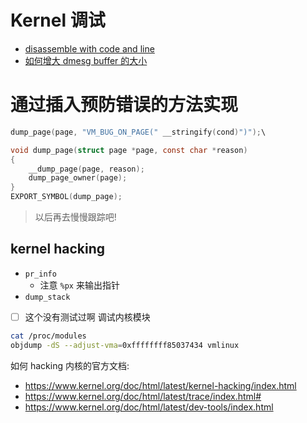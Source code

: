 # Kernel 调试

- [disassemble with code and line](https://stackoverflow.com/questions/9970636/view-both-assembly-and-c-code)
- [如何增大 dmesg buffer 的大小](https://unix.stackexchange.com/questions/412182/how-to-increase-dmesg-buffer-size-in-centos-7-2)

# 通过插入预防错误的方法实现
```c
dump_page(page, "VM_BUG_ON_PAGE(" __stringify(cond)")");\

void dump_page(struct page *page, const char *reason)
{
	__dump_page(page, reason);
	dump_page_owner(page);
}
EXPORT_SYMBOL(dump_page);
```

> 以后再去慢慢跟踪吧!

## kernel hacking

- `pr_info`
  - 注意 `%px` 来输出指针
- `dump_stack`


- [ ] 这个没有测试过啊
调试内核模块
```sh
cat /proc/modules
objdump -dS --adjust-vma=0xffffffff85037434 vmlinux
```


如何 hacking 内核的官方文档:
- https://www.kernel.org/doc/html/latest/kernel-hacking/index.html
- https://www.kernel.org/doc/html/latest/trace/index.html#
- https://www.kernel.org/doc/html/latest/dev-tools/index.html

